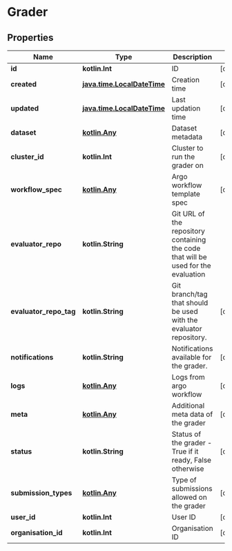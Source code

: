 
# Grader

## Properties
Name | Type | Description | Notes
------------ | ------------- | ------------- | -------------
**id** | **kotlin.Int** | ID |  [optional]
**created** | [**java.time.LocalDateTime**](java.time.LocalDateTime.md) | Creation time |  [optional]
**updated** | [**java.time.LocalDateTime**](java.time.LocalDateTime.md) | Last updation time |  [optional]
**dataset** | [**kotlin.Any**](kotlin.Any.md) | Dataset metadata |  [optional]
**cluster_id** | **kotlin.Int** | Cluster to run the grader on |  [optional]
**workflow_spec** | [**kotlin.Any**](kotlin.Any.md) | Argo workflow template spec |  [optional]
**evaluator_repo** | **kotlin.String** | Git URL of the repository containing the code that will be used for the evaluation | 
**evaluator_repo_tag** | **kotlin.String** | Git branch/tag that should be used with the evaluator repository. |  [optional]
**notifications** | **kotlin.String** | Notifications available for the grader. |  [optional]
**logs** | [**kotlin.Any**](kotlin.Any.md) | Logs from argo workflow |  [optional]
**meta** | [**kotlin.Any**](kotlin.Any.md) | Additional meta data of the grader |  [optional]
**status** | **kotlin.String** | Status of the grader - True if it ready, False otherwise |  [optional]
**submission_types** | [**kotlin.Any**](kotlin.Any.md) | Type of submissions allowed on the grader |  [optional]
**user_id** | **kotlin.Int** | User ID |  [optional]
**organisation_id** | **kotlin.Int** | Organisation ID |  [optional]



